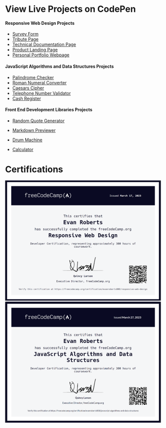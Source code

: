 # View Live Projects on CodePen

<h4>Responsive Web Design Projects</h4>
<ul>
    <a href="https://codepen.io/LeosLastWill/pen/BaqBZER"><li>Survey Form</li></a>
    <a href="https://codepen.io/LeosLastWill/pen/yLRBXWE"><li>Tribute Page</li></a>
    <a href="https://codepen.io/LeosLastWill/pen/eYPORwQ"><li>Technical Documentation Page</li></a>
    <a href="https://codepen.io/LeosLastWill/pen/wvYweVq"><li>Product Landing Page</li></a>
    <a href="https://codepen.io/LeosLastWill/pen/oNavevg"><li>Personal Portfolio Webpage</li></a>
</ul>
<h4>JavaScript Algorithms and Data Structures Projects</h4>
<ul>
    <a href="https://codepen.io/LeosLastWill/pen/mdzbMJO"><li>Palindrome Checker</li></a>
    <a href="https://codepen.io/LeosLastWill/pen/VwEZzLe"><li>Roman Numeral Converter</li></a>
    <a href="https://codepen.io/LeosLastWill/pen/rNqBzOR"><li>Caesars Cipher</li></a>
    <a href="https://codepen.io/LeosLastWill/pen/RwebZro"><li>Telephone Number Validator</li></a>
    <a href="https://codepen.io/LeosLastWill/pen/bGmbrEa"><li>Cash Register</li></a>
</ul>
<h4>Front End Development Libraries Projects</h4>
<ul>
<a href="https://codepen.io/LeosLastWill/pen/ZEqzKZK"><li>Random Quote Generator</li></a>
</ul>
<ul>
<a href="https://codepen.io/LeosLastWill/pen/poxzGPo"><li>Markdown Previewer</li></a>
</ul>
<ul>
<a href="https://codepen.io/LeosLastWill/pen/PoyYvBL"><li>Drum Machine</li></a>
</ul>
<ul>
<a href="https://codepen.io/LeosLastWill/pen/MWPWOyJ"><li>Calculator</li></a>
</ul>

# Certifications

<img src="./Certifications/freeCodeCamp-Responsive-Web-Design-Cert.png">
<img src="./Certifications/freeCodeCamp-JavaScript-Algorithms-and-Data-Structures.png">
